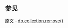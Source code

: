 ## 参见

原文 - [db.collection.remove()]( https://docs.mongodb.com/manual/reference/method/db.collection.remove/ )

